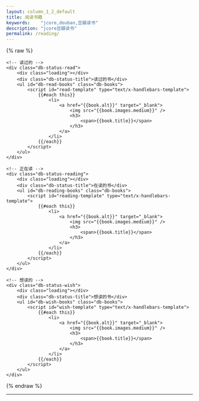 ```yaml
---
layout: column_1_2_default
title: 阅读书籍
keywords:	 "jcore,douban,豆瓣读书"
description: "jcore豆瓣读书"
permalink: /reading/
---
```


{% raw %}

<div class="douban-books">

	<!-- 读过的 -->
	<div class="db-status-read">
		<div class="loading"></div>
		<div class="db-status-title">读过的书</div>
		<ul id="db-read-books" class="db-books">
			<script id="read-template" type="text/x-handlebars-template">
				{{#each this}}
					<li>
						<a href="{{book.alt}}" target="_blank">
							<img src="{{book.images.medium}}" />
							<h3>
								<span>{{book.title}}</span>
							</h3>
						</a>
					</li>
				{{/each}}
			</script>
		</ul>
	</div>
	
	<!-- 正在读 -->
	<div class="db-status-reading">
		<div class="loading"></div>
		<div class="db-status-title">在读的书</div>
		<ul id="db-reading-books" class="db-books">
			<script id="reading-template" type="text/x-handlebars-template">
				{{#each this}}
					<li>
						<a href="{{book.alt}}" target="_blank">
							<img src="{{book.images.medium}}" />
							<h3>
								<span>{{book.title}}</span>
							</h3>
						</a>
					</li>
				{{/each}}
			</script>
		</ul>
	</div>
	
	<!-- 想读的 -->
	<div class="db-status-wish">
		<div class="loading"></div>
		<div class="db-status-title">想读的书</div>
		<ul id="db-wish-books" class="db-books">
			<script id="wish-template" type="text/x-handlebars-template">
				{{#each this}}
					<li>
						<a href="{{book.alt}}" target="_blank">
							<img src="{{book.images.medium}}" />
							<h3>
								<span>{{book.title}}</span>
							</h3>
						</a>
					</li>
				{{/each}}
			</script>
		</ul>
	</div>
	
</div>

{% endraw %}
	
<hr/>	

<script type="text/javascript" src="http://cdn.bootcss.com/handlebars.js/1.0.0-rc.4/handlebars.min.js"></script>
<script type="text/javascript" src="{{ "/resources/js/douban.js" | prepend: site.staticurl }}"></script>

